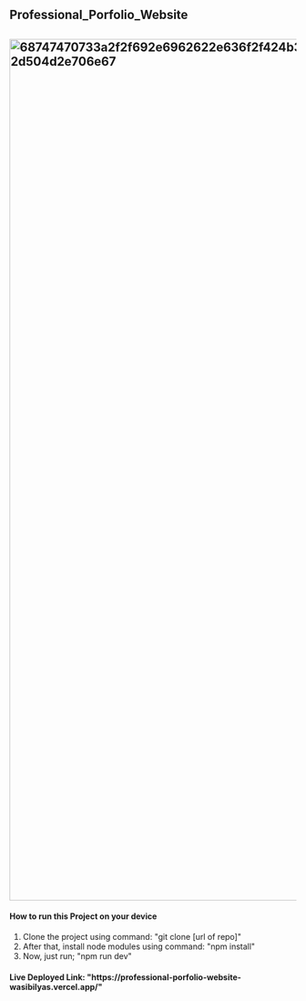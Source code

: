 <h2 text-align:center>Professional_Porfolio_Website<h2/>
<img width="1512" alt="68747470733a2f2f692e6962622e636f2f424b31486e30782f53637265656e73686f742d323032322d30382d30382d61742d342d30352d34382d504d2e706e67" src="https://github.com/WasibIlyas786/Professional_Porfolio_Website_wasibilyas/assets/123537184/00d54bb9-3d22-4dbf-a457-68c73be86841">

<h4>How to run this Project on your device</h4>
  
  <ol>
  <li>Clone the project using command: "git clone [url of repo]"</li>
  <li>After that, install node modules using command: "npm install" </li>
  <li>Now, just run; "npm run dev" </li>
</ol>

  <h4>Live Deployed Link: "https://professional-porfolio-website-wasibilyas.vercel.app/"</h4>


